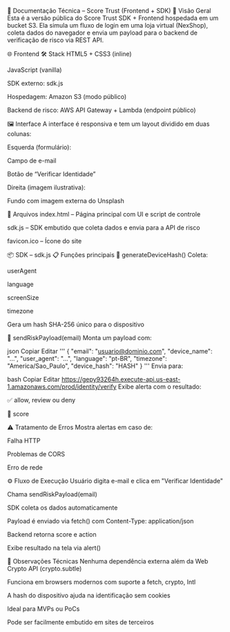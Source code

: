 📘 Documentação Técnica – Score Trust (Frontend + SDK)
🔎 Visão Geral
Esta é a versão pública do Score Trust SDK + Frontend hospedada em um bucket S3. Ela simula um fluxo de login em uma loja virtual (NexShop), coleta dados do navegador e envia um payload para o backend de verificação de risco via REST API.

🌐 Frontend
🛠️ Stack
HTML5 + CSS3 (inline)

JavaScript (vanilla)

SDK externo: sdk.js

Hospedagem: Amazon S3 (modo público)

Backend de risco: AWS API Gateway + Lambda (endpoint público)

🖼️ Interface
A interface é responsiva e tem um layout dividido em duas colunas:

Esquerda (formulário):

Campo de e-mail

Botão de “Verificar Identidade”

Direita (imagem ilustrativa):

Fundo com imagem externa do Unsplash

📂 Arquivos
index.html – Página principal com UI e script de controle

sdk.js – SDK embutido que coleta dados e envia para a API de risco

favicon.ico – Ícone do site

📦 SDK – sdk.js
📋 Funções principais
🔐 generateDeviceHash()
Coleta:

userAgent

language

screenSize

timezone

Gera um hash SHA-256 único para o dispositivo

📡 sendRiskPayload(email)
Monta um payload com:

json
Copiar
Editar
'''
{
  "email": "usuario@dominio.com",
  "device_name": "...",
  "user_agent": "...",
  "language": "pt-BR",
  "timezone": "America/Sao_Paulo",
  "device_hash": "HASH"
}
'''
Envia para:

bash
Copiar
Editar
https://gepy93264h.execute-api.us-east-1.amazonaws.com/prod/identity/verify
Exibe alerta com o resultado:

✅ allow, review ou deny

🔢 score

⚠️ Tratamento de Erros
Mostra alertas em caso de:

Falha HTTP

Problemas de CORS

Erro de rede

⚙️ Fluxo de Execução
Usuário digita e-mail e clica em "Verificar Identidade"

Chama sendRiskPayload(email)

SDK coleta os dados automaticamente

Payload é enviado via fetch() com Content-Type: application/json

Backend retorna score e action

Exibe resultado na tela via alert()

📌 Observações Técnicas
Nenhuma dependência externa além da Web Crypto API (crypto.subtle)

Funciona em browsers modernos com suporte a fetch, crypto, Intl

A hash do dispositivo ajuda na identificação sem cookies

Ideal para MVPs ou PoCs

Pode ser facilmente embutido em sites de terceiros
